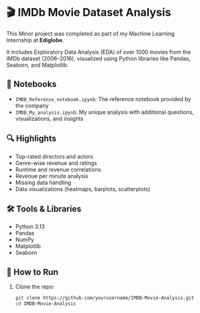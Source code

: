 # 🎬 IMDb Movie Dataset Analysis

This Minor project was completed as part of my Machine Learning Internship at **Ediglobe**.

It includes Exploratory Data Analysis (EDA) of over 1000 movies from the IMDb dataset (2006–2016), visualized using Python libraries like Pandas, Seaborn, and Matplotlib.

## 📌 Notebooks

- `IMDB_Reference_notebook.ipynb`: The reference notebook provided by the company
- `IMDB_My_analysis.ipynb`: My unique analysis with additional questions, visualizations, and insights

## 🔍 Highlights

- Top-rated directors and actors
- Genre-wise revenue and ratings
- Runtime and revenue correlations
- Revenue per minute analysis
- Missing data handling
- Data visualizations (heatmaps, barplots, scatterplots)

## 🛠️ Tools & Libraries

- Python 3.13
- Pandas
- NumPy
- Matplotlib
- Seaborn

## 🧪 How to Run

1. Clone the repo:
   ```bash
   git clone https://github.com/yourusername/IMDB-Movie-Analysis.git
   cd IMDB-Movie-Analysis

